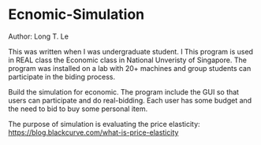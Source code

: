 # Ecnomic-Simulation

Author: Long T. Le

This was written when I was undergraduate student. I 
This program is used in REAL class the Economic class in National Unveristy of Singapore. The program was installed on a lab with 20+ machines and group students can participate in the biding process.

Build the simulation for economic. The program include the GUI so that users can participate and do real-bidding.
Each user has some budget and the need to bid to buy some personal item.

The purpose of simulation is evaluating the price elasticity:
https://blog.blackcurve.com/what-is-price-elasticity
